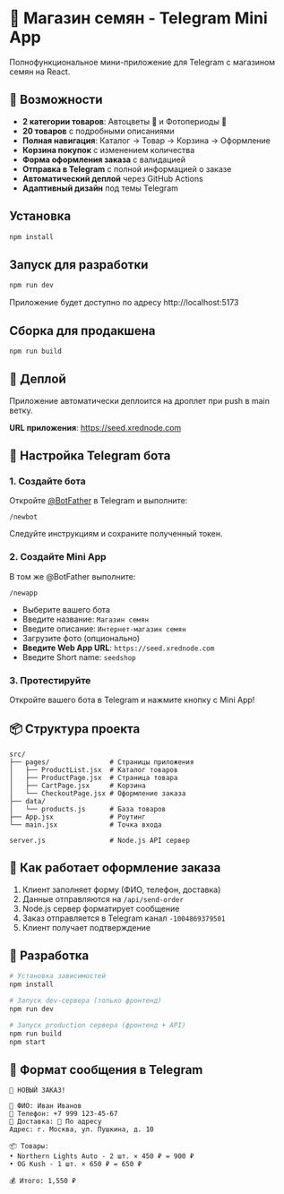 # 🌿 Магазин семян - Telegram Mini App

Полнофункциональное мини-приложение для Telegram с магазином семян на React.

## 🎯 Возможности

- **2 категории товаров**: Автоцветы 🌱 и Фотопериоды 🌿
- **20 товаров** с подробными описаниями
- **Полная навигация**: Каталог → Товар → Корзина → Оформление
- **Корзина покупок** с изменением количества
- **Форма оформления заказа** с валидацией
- **Отправка в Telegram** с полной информацией о заказе
- **Автоматический деплой** через GitHub Actions
- **Адаптивный дизайн** под темы Telegram

## Установка

```bash
npm install
```

## Запуск для разработки

```bash
npm run dev
```

Приложение будет доступно по адресу http://localhost:5173

## Сборка для продакшена

```bash
npm run build
```

## 🚀 Деплой

Приложение автоматически деплоится на дроплет при push в main ветку.

**URL приложения**: https://seed.xrednode.com

## 📱 Настройка Telegram бота

### 1. Создайте бота

Откройте [@BotFather](https://t.me/BotFather) в Telegram и выполните:

```
/newbot
```

Следуйте инструкциям и сохраните полученный токен.

### 2. Создайте Mini App

В том же @BotFather выполните:

```
/newapp
```

- Выберите вашего бота
- Введите название: `Магазин семян`
- Введите описание: `Интернет-магазин семян`
- Загрузите фото (опционально)
- **Введите Web App URL**: `https://seed.xrednode.com`
- Введите Short name: `seedshop`

### 3. Протестируйте

Откройте вашего бота в Telegram и нажмите кнопку с Mini App!

## 📦 Структура проекта

```
src/
├── pages/               # Страницы приложения
│   ├── ProductList.jsx  # Каталог товаров
│   ├── ProductPage.jsx  # Страница товара
│   ├── CartPage.jsx     # Корзина
│   └── CheckoutPage.jsx # Оформление заказа
├── data/
│   └── products.js      # База товаров
├── App.jsx              # Роутинг
└── main.jsx             # Точка входа

server.js                # Node.js API сервер
```

## 🛒 Как работает оформление заказа

1. Клиент заполняет форму (ФИО, телефон, доставка)
2. Данные отправляются на `/api/send-order`
3. Node.js сервер форматирует сообщение
4. Заказ отправляется в Telegram канал `-1004869379501`
5. Клиент получает подтверждение

## 🔧 Разработка

```bash
# Установка зависимостей
npm install

# Запуск dev-сервера (только фронтенд)
npm run dev

# Запуск production сервера (фронтенд + API)
npm run build
npm start
```

## 📝 Формат сообщения в Telegram

```
🛒 НОВЫЙ ЗАКАЗ!

👤 ФИО: Иван Иванов
📱 Телефон: +7 999 123-45-67
🚚 Доставка: 📍 По адресу
Адрес: г. Москва, ул. Пушкина, д. 10

📦 Товары:
• Northern Lights Auto - 2 шт. × 450 ₽ = 900 ₽
• OG Kush - 1 шт. × 650 ₽ = 650 ₽

💰 Итого: 1,550 ₽
```
